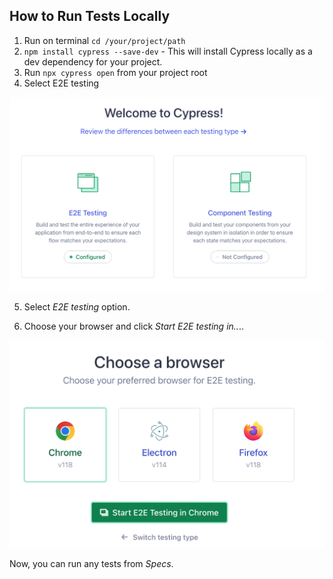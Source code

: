 
## How to Run Tests Locally

1. Run on terminal `cd /your/project/path`
2. `npm install cypress --save-dev` - This will install Cypress locally as a dev dependency for your project.
3. Run `npx cypress open` from your project root
4. Select E2E testing

![Open Cypress](welcome_cypress.png)

5. Select *E2E testing* option.

6. Choose your browser and click *Start E2E testing in..*..

![Browser Selection](browser_selection.png)

Now, you can run any tests from *Specs*.